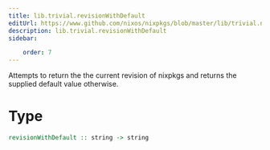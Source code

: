 ```yaml
---
title: lib.trivial.revisionWithDefault
editUrl: https://www.github.com/nixos/nixpkgs/blob/master/lib/trivial.nix#L295C5
description: lib.trivial.revisionWithDefault
sidebar:

    order: 7
---
```


Attempts to return the the current revision of nixpkgs and
returns the supplied default value otherwise.

# Type

```haskell
revisionWithDefault :: string -> string
```



